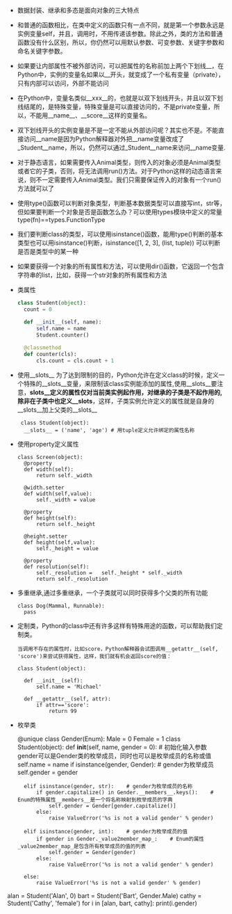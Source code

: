 * 数据封装、继承和多态是面向对象的三大特点
* 和普通的函数相比，在类中定义的函数只有一点不同，就是第一个参数永远是实例变量self，并且，调用时，不用传递该参数。除此之外，类的方法和普通函数没有什么区别，所以，你仍然可以用默认参数、可变参数、关键字参数和命名关键字参数。
* 如果要让内部属性不被外部访问，可以把属性的名称前加上两个下划线__，在Python中，实例的变量名如果以__开头，就变成了一个私有变量（private），只有内部可以访问，外部不能访问
* 在Python中，变量名类似__xxx__的，也就是以双下划线开头，并且以双下划线结尾的，是特殊变量，特殊变量是可以直接访问的，不是private变量，所以，不能用__name__、__score__这样的变量名。
* 双下划线开头的实例变量是不是一定不能从外部访问呢？其实也不是。不能直接访问__name是因为Python解释器对外把__name变量改成了_Student__name，所以，仍然可以通过_Student__name来访问__name变量.
* 对于静态语言，如果需要传入Animal类型，则传入的对象必须是Animal类型或者它的子类，否则，将无法调用run()方法。对于Python这样的动态语言来说，则不一定需要传入Animal类型。我们只需要保证传入的对象有一个run()方法就可以了
* 使用type()函数可以判断对象类型，判断基本数据类型可以直接写int，str等，但如果要判断一个对象是否是函数怎么办？可以使用types模块中定义的常量 type(fn)==types.FunctionType
* 我们要判断class的类型，可以使用isinstance()函数，能用type()判断的基本类型也可以用isinstance()判断，isinstance([1, 2, 3], (list, tuple)) 可以判断是否是类型中的某一种
* 如果要获得一个对象的所有属性和方法，可以使用dir()函数，它返回一个包含字符串的list，比如，获得一个str对象的所有属性和方法
* 类属性
  ```py
  class Student(object):
    count = 0

    def __init__(self, name):
        self.name = name
        Student.counter()
       
    @classmethod
    def counter(cls):
        cls.count = cls.count + 1
  ```
* 使用__slots__
为了达到限制的目的，Python允许在定义class的时候，定义一个特殊的__slots__变量，来限制该class实例能添加的属性,使用__slots__要注意，__slots__定义的属性仅对当前类实例起作用，对继承的子类是不起作用的,除非在子类中也定义__slots__，这样，子类实例允许定义的属性就是自身的__slots__加上父类的__slots__
  ```
   class Student(object):
    __slots__ = ('name', 'age') # 用tuple定义允许绑定的属性名称
  ```
* 使用property定义属性
  ```
  class Screen(object):
    @property
    def width(self):
        return self._width

    @width.setter
    def width(self,value):
        self._width = value  

    @property
    def height(self):
        return self._height

    @height.setter
    def height(self,value):
        self._height = value  

    @property
    def resolution(self):
        self._resolution =   self._height * self._width
        return self._resolution
  ```  
* 多重继承,通过多重继承，一个子类就可以同时获得多个父类的所有功能
  ```
  class Dog(Mammal, Runnable):
    pass
  ```
  
* 定制类，Python的class中还有许多这样有特殊用途的函数，可以帮助我们定制类。
  ```
  当调用不存在的属性时，比如score，Python解释器会试图调用__getattr__(self, 'score')来尝试获得属性，这样，我们就有机会返回score的值：
  
  class Student(object):

    def __init__(self):
        self.name = 'Michael'

    def __getattr__(self, attr):
        if attr=='score':
            return 99
  ```
  
* 枚举类

  @unique
class Gender(Enum):
    Male = 0
    Female = 1
class Student(object):
    def __init__(self, name, gender = 0):    # 初始化输入参数gender可以是Gender类的枚举成员，同时也可以是枚举成员的名称或值
        self.name = name
        if isinstance(gender, Gender):    # gender为枚举成员
            self.gender = gender

        elif isinstance(gender, str):    # gender为枚举成员的名称
            if gender.capitalize() in Gender.__members__.keys():    # Enum的特殊属性__members__是一个将名称映射到枚举成员的字典
                self.gender = Gender[gender.capitalize()]
            else:
                raise ValueError('%s is not a valid gender' % gender)
                            
        elif isinstance(gender, int):    # gender为枚举成员的值
            if gender in Gender._value2member_map_:    # Enum的属性_value2member_map_是包含所有枚举成员的值的列表
                self.gender = Gender(gender)
            else:
                raise ValueError('%s is not a valid gender' % gender)

        else:
            raise ValueError('%s is not a valid gender' % gender)            
        
alan = Student('Alan', 0)
bart = Student('Bart', Gender.Male)
cathy = Student('Cathy', 'female')
for i in [alan, bart, cathy]:
    print(i.gender)
  